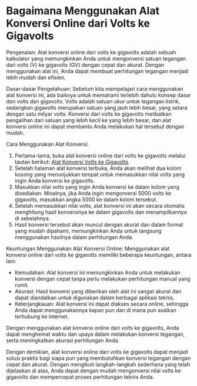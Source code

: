 Bagaimana Menggunakan Alat Konversi Online dari Volts ke Gigavolts
==================================================================

Pengenalan: Alat konversi online dari volts ke gigavolts adalah sebuah kalkulator yang memungkinkan Anda untuk mengonversi satuan tegangan dari volts (V) ke gigavolts (GV) dengan cepat dan akurat. Dengan menggunakan alat ini, Anda dapat membuat perhitungan tegangan menjadi lebih mudah dan efisien.

Dasar-dasar Pengetahuan: Sebelum kita mempelajari cara menggunakan alat konversi ini, ada baiknya untuk memahami terlebih dahulu konsep dasar dari volts dan gigavolts. Volts adalah satuan ukur untuk tegangan listrik, sedangkan gigavolts merupakan satuan yang jauh lebih besar, yang setara dengan satu milyar volts. Konversi dari volts ke gigavolts melibatkan pengalihan dari satuan yang lebih kecil ke yang lebih besar, dan alat konversi online ini dapat membantu Anda melakukan hal tersebut dengan mudah.

Cara Menggunakan Alat Konversi:

1. Pertama-tama, buka alat konversi online dari volts ke gigavolts melalui tautan berikut: [Alat Konversi Volts ke Gigavolts](https://www.onlinecalculatorsfree.com/id/convert/volts-to-gigavolts.html).
2. Setelah halaman alat konversi terbuka, Anda akan melihat dua kolom kosong yang menunjukkan tempat untuk memasukkan nilai volts yang ingin Anda konversi ke gigavolts.
3. Masukkan nilai volts yang ingin Anda konversi ke dalam kolom yang disediakan. Misalnya, jika Anda ingin mengonversi 5000 volts ke gigavolts, masukkan angka 5000 ke dalam kolom tersebut.
4. Setelah memasukkan nilai volts, alat konversi ini akan secara otomatis menghitung hasil konversinya ke dalam gigavolts dan menampilkannya di sebelahnya.
5. Hasil konversi tersebut akan muncul dengan akurat dan dalam format yang mudah dipahami, memungkinkan Anda untuk langsung menggunakan hasilnya dalam perhitungan Anda.

Keuntungan Menggunakan Alat Konversi Online: Menggunakan alat konversi online dari volts ke gigavolts memiliki beberapa keuntungan, antara lain:

- Kemudahan: Alat konversi ini memungkinkan Anda untuk melakukan konversi dengan cepat tanpa perlu melakukan perhitungan manual yang rumit.
- Akurasi: Hasil konversi yang diberikan oleh alat ini sangat akurat dan dapat diandalkan untuk digunakan dalam berbagai aplikasi teknis.
- Keterjangkauan: Alat konversi ini dapat diakses secara online, sehingga Anda dapat menggunakannya kapan pun dan di mana pun asalkan terhubung ke internet.

Dengan menggunakan alat konversi online dari volts ke gigavolts, Anda dapat menghemat waktu dan upaya dalam melakukan konversi tegangan, serta meningkatkan akurasi perhitungan Anda.

Dengan demikian, alat konversi online dari volts ke gigavolts dapat menjadi solusi praktis bagi siapa pun yang membutuhkan konversi tegangan dengan cepat dan akurat. Dengan mengikuti langkah-langkah sederhana yang telah dijelaskan di atas, Anda dapat dengan mudah mengonversi nilai volts ke gigavolts dan mempercepat proses perhitungan teknis Anda.